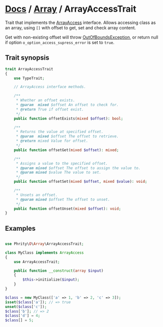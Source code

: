 # [Docs](../../README.md) / [Array](../Array.md) / ArrayAccessTrait

Trait that implements the [ArrayAccess](https://www.php.net/manual/en/class.arrayaccess.php) interface.
Allows accessing class as an array, using `[]` with offset to get, set and check array content.

Get with non-existing offset will throw [OutOfBoundsException](https://www.php.net/manual/en/class.outofboundsexception),
or return null if option `o_option_access_supress_error` is set to `true`.

## Trait synopsis

```php
trait ArrayAccessTrait
{
    use TypeTrait;

    // ArrayAccess interface methods.

    /**
     * Whether an offset exists.
     * @param  mixed $offset An offset to check for.
     * @return True if offset exist.
     */
    public function offsetExists(mixed $offset): bool;

    /**
     * Returns the value at specified offset.
     * @param  mixed $offset The offset to retrieve.
     * @return mixed Value for offset.
     */
    public function offsetGet(mixed $offset): mixed;

    /**
     * Assigns a value to the specified offset.
     * @param mixed $offset The offset to assign the value to.
     * @param mixed $value The value to set.
     */
    public function offsetSet(mixed $offset, mixed $value): void;

    /**
     * Unsets an offset.
     * @param mixed $offset The offset to unset.
     */
    public function offsetUnset(mixed $offset): void;
}
```

## Examples

```php

use Phrity\O\Array\ArrayAccessTrait;

class MyClass implements ArrayAccess
{
    use ArrayAccessTrait;

    public function __construct(array $input)
    {
        $this->initialize($input);
    }
}

$class = new MyClass(['a' => 1, 'b' => 2, 'c' => 3]);
isset($class['a']); // => true
unset($class['c']);
$class['b']; // => 2
$class['d'] = 4;
$class[] = 5;
```
